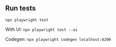 ## Run tests

`npx playwright test`

With UI: `npx playwright test --ui`

Codegen: `npx playwright codegen localhost:4200`